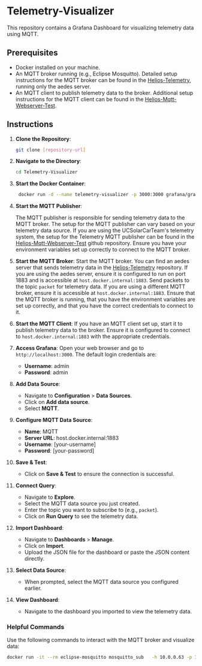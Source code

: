 # Telemetry-Visualizer

This repository contains a Grafana Dashboard for visualizing telemetry data using MQTT.

## Prerequisites

- Docker installed on your machine.
- An MQTT broker running (e.g., Eclipse Mosquitto). Detailed setup instructions for the MQTT broker can be found in the [Helios-Telemetry](https://github.com/UCSolarCarTeam/Helios-Telemetry), running only the aedes server.
- An MQTT client to publish telemetry data to the broker. Additional setup instructions for the MQTT client can be found in the [Helios-Mqtt-Webserver-Test](https://github.com/UCSolarCarTeam/Helios-Mqtt-Webserver-Test).

## Instructions

1. **Clone the Repository**:

   ```bash
   git clone [repository-url]
   ```

1. **Navigate to the Directory**:

   ```bash
   cd Telemetry-Visualizer
   ```

1. **Start the Docker Container**:

   ```bash
    docker run -d --name telemetry-visualizer -p 3000:3000 grafana/grafana-enterprise

    ```

1. **Start the MQTT Publisher**:

    The MQTT publisher is responsible for sending telemetry data to the MQTT broker. The setup for the MQTT publisher can vary based on your telemetry data source. If you are using the UCSolarCarTeam's telemetry system, the setup for the Telemetry MQTT publisher can be found in the [Helios-Mqtt-Webserver-Test](https://github.com/UCSolarCarTeam/Helios-Mqtt-Webserver-Test) github repository. Ensure you have your environment variables set up correctly to connect to the MQTT broker.

1. **Start the MQTT Broker**:
    Start the MQTT broker. You can find an aedes server that sends telemetry data in the [Helios-Telemetry](https://github.com/UCSolarCarTeam/Helios-Telemetry) repository. If you are using the aedes server, ensure it is configured to run on port 1883 and is accessible at `host.docker.internal:1883`. Send packets to the topic `packet` for telemetry data.
    If you are using a different MQTT broker, ensure it is accessible at `host.docker.internal:1883`.
    Ensure that the MQTT broker is running, that you have the environment variables are set up correctly, and that you have the correct credentials to connect to it.
1. **Start the MQTT Client**:
    If you have an MQTT client set up, start it to publish telemetry data to the broker. Ensure it is configured to connect to `host.docker.internal:1883` with the appropriate credentials.

1. **Access Grafana**:
   Open your web browser and go to `http://localhost:3000`. The default login credentials are:
    - **Username**: admin  
    - **Password**: admin

1. **Add Data Source**:
    - Navigate to **Configuration** > **Data Sources**.
    - Click on **Add data source**.
    - Select **MQTT**.

1. **Configure MQTT Data Source**:
    - **Name**: MQTT
    - **Server URL**: host.docker.internal:1883
    - **Username**: [your-username]
    - **Password**: [your-password]

1. **Save & Test**:
    - Click on **Save & Test** to ensure the connection is successful.

1. **Connect Query**:
    - Navigate to **Explore**.
    - Select the MQTT data source you just created.
    - Enter the topic you want to subscribe to (e.g., `packet`).
    - Click on **Run Query** to see the telemetry data.

1. **Import Dashboard**:
    - Navigate to **Dashboards** > **Manage**.
    - Click on **Import**.
    - Upload the JSON file for the dashboard or paste the JSON content directly.

1. **Select Data Source**:
    - When prompted, select the MQTT data source you configured earlier.

1. **View Dashboard**:
    - Navigate to the dashboard you imported to view the telemetry data.

### Helpful Commands

Use the following commands to interact with the MQTT broker and visualize data:

```bash
docker run -it --rm eclipse-mosquitto mosquitto_sub   -h 10.0.0.63 -p 1883   -u [ username ] -P [password]   -t packet
```
